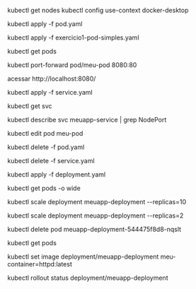 kubectl get nodes
kubectl config use-context docker-desktop

kubectl apply -f pod.yaml

kubectl apply -f exercicio1-pod-simples.yaml

kubectl get pods

kubectl port-forward pod/meu-pod 8080:80

acessar http://localhost:8080/

kubectl apply -f service.yaml

kubectl get svc

kubectl describe svc meuapp-service | grep NodePort

kubectl edit pod meu-pod

kubectl delete -f pod.yaml

kubectl delete -f service.yaml

kubectl apply -f deployment.yaml

kubectl get pods -o wide

kubectl scale deployment meuapp-deployment --replicas=10

kubectl scale deployment meuapp-deployment --replicas=2

kubectl delete pod meuapp-deployment-544475f8d8-nqslt

kubectl get pods

kubectl set image deployment/meuapp-deployment meu-container=httpd:latest

kubectl rollout status deployment/meuapp-deployment